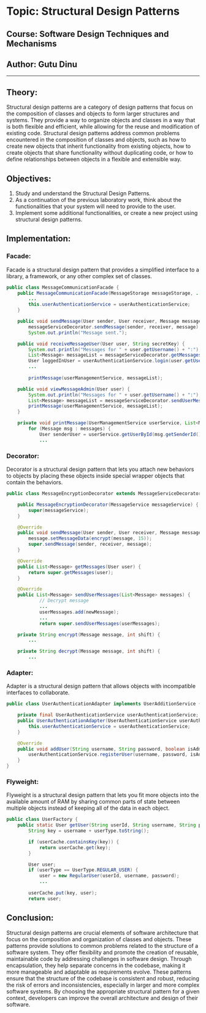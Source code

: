 # Topic: Structural Design Patterns
## Course: Software Design Techniques and Mechanisms
## Author: Gutu Dinu

---

## Theory:
Structural design patterns are a category of design patterns that focus on the
composition of classes and objects to form larger structures and systems. 
They provide a way to organize objects and classes in a way that is both 
flexible and efficient, while allowing for the reuse and modification of existing 
code. Structural design patterns address common problems encountered in the 
composition of classes and objects, such as how to create new objects that inherit 
functionality from existing objects, how to create objects that share functionality
without duplicating code, or how to define relationships between objects in a 
flexible and extensible way.

## Objectives:

1. Study and understand the Structural Design Patterns.
2. As a continuation of the previous laboratory work, think about the functionalities that your system will need to provide to the user.
3. Implement some additional functionalities, or create a new project using structural design patterns.

## Implementation:

### Facade:
Facade is a structural design pattern that provides a simplified interface to a 
library, a framework, or any other complex set of classes.
```java
public class MessageCommunicationFacade {
    public MessageCommunicationFacade(MessageStorage messageStorage, ...) {
        ...
        this.userAuthenticationService = userAuthenticationService;
    }

    public void sendMessage(User sender, User receiver, Message message) {
        messageServiceDecorator.sendMessage(sender, receiver, message);
        System.out.println("Message sent.");

    public void receiveMessageUser(User user, String secretKey) {
        System.out.println("Messages for " + user.getUsername() + ":");
        List<Message> messageList = messageServiceDecorator.getMessages(user);
        User loggedInUser = userAuthenticationService.login(user.getUsername(), secretKey);
        ...
        
        printMessage(userManagementService, messageList);

    public void viewMessageAdmin(User user) {
        System.out.println("Messages for " + user.getUsername() + ":");
        List<Message> messageList = messageServiceDecorator.sendUserMessages(messageServiceDecorator.getMessages(user));
        printMessage(userManagementService, messageList);
    }

    private void printMessage(UserManagementService userService, List<Message> messages) {
        for (Message msg : messages) {
            User senderUser = userService.getUserById(msg.getSenderId());
            ...
```

### Decorator:
Decorator is a structural design pattern that lets you attach new behaviors to 
objects by placing these objects inside special wrapper objects that contain the 
behaviors.
```java
public class MessageEncryptionDecorator extends MessageServiceDecorator {

    public MessageEncryptionDecorator(MessageService messageService) {
        super(messageService);
    }

    @Override
    public void sendMessage(User sender, User receiver, Message message) {
        message.setMessageData(encrypt(message, 15));
        super.sendMessage(sender, receiver, message);
    }

    @Override
    public List<Message> getMessages(User user) {
        return super.getMessages(user);
    }

    @Override
    public List<Message> sendUserMessages(List<Message> messages) {
            // Decrypt message
            ...
            userMessages.add(newMessage);
            ...
            return super.sendUserMessages(userMessages);

    private String encrypt(Message message, int shift) {
        ...

    private String decrypt(Message message, int shift) {
        ...
```

### Adapter:
Adapter is a structural design pattern that allows objects with incompatible 
interfaces to collaborate.
```java
public class UserAuthenticationAdapter implements UserAdditionService {

    private final UserAuthenticationService userAuthenticationService;
    public UserAuthenticationAdapter(UserAuthenticationService userAuthenticationService) {
        this.userAuthenticationService = userAuthenticationService;
    }

    @Override
    public void addUser(String username, String password, boolean isAdmin) {
        userAuthenticationService.registerUser(username, password, isAdmin);
    }
}
```

### Flyweight:
Flyweight is a structural design pattern that lets you fit more objects into the 
available amount of RAM by sharing common parts of state between multiple objects 
instead of keeping all of the data in each object.
```java
public class UserFactory {
    public static User getUser(String userId, String username, String password, UserType userType) {
        String key = username + userType.toString();

        if (userCache.containsKey(key)) {
            return userCache.get(key);
        }

        User user;
        if (userType == UserType.REGULAR_USER) {
            user = new RegularUser(userId, username, password);
            ...
            
        userCache.put(key, user);
        return user;
```

## Conclusion:
Structural design patterns are crucial elements of software architecture that focus 
on the composition and organization of classes and objects. These patterns provide 
solutions to common problems related to the structure of a software system.
They offer flexibility and promote the creation of reusable, maintainable code by 
addressing challenges in software design. Through encapsulation, they help separate 
concerns in the codebase, making it more manageable and adaptable as requirements 
evolve. These patterns ensure that the structure of the codebase is consistent and 
robust, reducing the risk of errors and inconsistencies, especially in larger and 
more complex software systems. By choosing the appropriate structural pattern for 
a given context, developers can improve the overall architecture and design of 
their software.